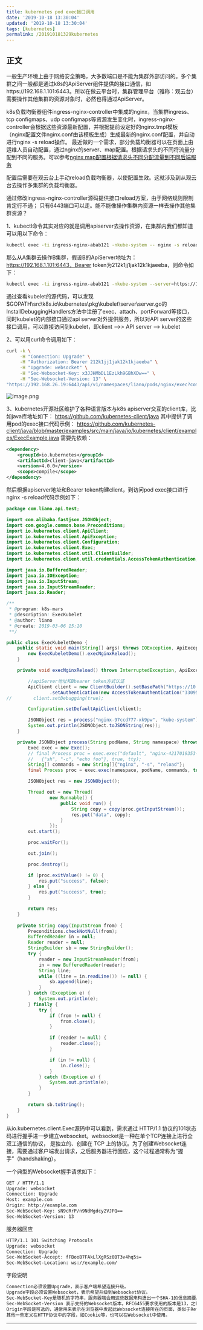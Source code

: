 ```yaml
---
title: kubernetes pod exec接口调用
date: '2019-10-18 13:30:04'
updated: '2019-10-18 13:30:04'
tags: [kubernetes]
permalink: /201910181329kubernetes
---
```


## 正文

一般生产环境上由于网络安全策略，大多数端口是不能为集群外部访问的。多个集群之间一般都是通过k8s的ApiServer组件提供的接口通信，如https://192.168.1.101:6443。所以在做云平台时，集群管理平台（雅称：观云台）需要操作其他集群的资源对象时，必然也得通过ApiServer。

k8s负载均衡器组件ingress-nginx-controller中集成的nginx，当集群ingress、tcp configmaps、udp configmaps等资源发生变化时，ingress-nginx-controller会根据这些资源最新配置，并根据提前设定好的nginx.tmpl模板（nginx配置文件nginx.conf由该模板生成）生成最新的nginx.conf配置，并自动进行nginx -s reload操作。
最近做的一个需求，部分负载均衡器可以在页面上由运维人员自动配置，通过nginx的server、map配置。根据请求头的不同将流量分配到不同的服务。可以参考[nginx map配置根据请求头不同分配流量到不同后端服务](https://www.jianshu.com/p/0897e16f7ea2)

配置后需要在观云台上手动reload负载均衡器，以使配置生效。这就涉及到从观云台去操作多集群的负载均衡器。

通过修改ingress-nginx-controller源码提供接口reload方案，由于网络规则限制肯定行不通；
只有6443端口可以走。能不能像操作集群内资源一样去操作其他集群资源？

1、kubectl命令其实对应的就是调用apiserver去操作资源，在集群内我们都知道可以用以下命令：
```sh
kubectl exec -ti ingress-nginx-abab121 -nkube-system -- nginx -s reload
```
那么从A集群去操作B集群，假设B的ApiServer地址为：https://192.168.1.101:6443，Bearer token为212k1jj1jak12k1kjaeeba，则命令如下：
```sh
kubectl exec -ti ingress-nginx-abab121 -nkube-system --server=https://192.168.1.101:6443 --token=212k1jj1jak12k1kjaeeba --insecure-skip-tls-verify=true -- nginx -s reload
```
通过查看kubelet的源代码，可以发现$GOPATH\src\k8s.io\kubernetes\pkg\kubelet\server\server.go的InstallDebuggingHandlers方法中注册了exec、attach、portForward等接口，同时kubelet的内部接口通过api server对外提供服务，所以对API server的这些接口调用，可以直接访问到kubelet，即client -->> API server --> kubelet

2、可以用curl命令调用如下：
```sh
curl -k \
     -H "Connection: Upgrade" \
	 -H "Authorization: Bearer 212k1jj1jak12k1kjaeeba" \
	 -H "Upgrade: websocket" \
	 -H "Sec-Websocket-Key: x3JJHMbDL1EzLkh9GBhXDw==" \
	 -H "Sec-Websocket-Version: 13" \
"https://192.168.26.19:6443/api/v1/namespaces/liano/pods/nginx/exec?command=ls&stdin=true&stout=true&tty=true"
```
![image.png](https://cdn.jsdelivr.net/gh/smallersoup/jsDelivr-cdn@main/blog/article/imgconvert-csdnimg/79e732b139c04b0359d7df701ce92435.png)

3、kubernetes开源社区维护了各种语言版本与k8s apiserver交互的client库，比如java库地址如下：
https://github.com/kubernetes-client/java
其中提供了调用pod的exec接口代码示例：
https://github.com/kubernetes-client/java/blob/master/examples/src/main/java/io/kubernetes/client/examples/ExecExample.java
需要先依赖：
```xml
<dependency>
    <groupId>io.kubernetes</groupId>
    <artifactId>client-java</artifactId>
    <version>4.0.0</version>
    <scope>compile</scope>
</dependency>
````
然后根据apiserver地址和Bearer token构建client，到访问pod exec接口进行nginx -s reload代码示例如下：
```java
package com.liano.api.test;

import com.alibaba.fastjson.JSONObject;
import com.google.common.base.Preconditions;
import io.kubernetes.client.ApiClient;
import io.kubernetes.client.ApiException;
import io.kubernetes.client.Configuration;
import io.kubernetes.client.Exec;
import io.kubernetes.client.util.ClientBuilder;
import io.kubernetes.client.util.credentials.AccessTokenAuthentication;

import java.io.BufferedReader;
import java.io.IOException;
import java.io.InputStream;
import java.io.InputStreamReader;
import java.io.Reader;

/**
 * @program: k8s-mars
 * @description: ExecKubelet
 * @author: liano
 * @create: 2019-03-06 15:10
 **/

public class ExecKubeletDemo {
    public static void main(String[] args) throws IOException, ApiException, InterruptedException {
        new ExecKubeletDemo().execNginxReload();
    }

    private void execNginxReload() throws InterruptedException, ApiException, IOException {

		//apiServer地址和Bbearer token方式认证
        ApiClient client = new ClientBuilder().setBasePath("https://10.10.101.60:6443").setVerifyingSsl(false)
                .setAuthentication(new AccessTokenAuthentication("33095a7b86a7a3462ea45a1410624b")).build();
//        client.setDebugging(true);

        Configuration.setDefaultApiClient(client);

        JSONObject res = process("nginx-97ccd777-xk9pw", "kube-system");
        System.out.println(JSONObject.toJSONString(res));
    }

    private JSONObject process(String podName, String namespace) throws IOException, ApiException, InterruptedException {
        Exec exec = new Exec();
        // final Process proc = exec.exec("default", "nginx-4217019353-k5sn9", new String[]
        //   {"sh", "-c", "echo foo"}, true, tty);
        String[] commands = new String[]{"nginx", "-s", "reload"};
        final Process proc = exec.exec(namespace, podName, commands, true, true);

        JSONObject res = new JSONObject();

        Thread out = new Thread(
                new Runnable() {
                    public void run() {
                        String copy = copy(proc.getInputStream());
                        res.put("data", copy);
                    }
                });
        out.start();

        proc.waitFor();

        out.join();

        proc.destroy();

        if (proc.exitValue() != 0) {
            res.put("success", false);
        } else {
            res.put("success", true);
        }

        return res;
    }
	
	private String copy(InputStream from) {
        Preconditions.checkNotNull(from);
        BufferedReader in = null;
        Reader reader = null;
        StringBuilder sb = new StringBuilder();
        try {
            reader = new InputStreamReader(from);
            in = new BufferedReader(reader);
            String line;
            while ((line = in.readLine()) != null) {
                sb.append(line);
            }
        } catch (Exception e) {
            System.out.println(e);
        } finally {
            try {
                if (from != null) {
                    from.close();
                }

                if (reader != null) {
                    reader.close();
                }

                if (in != null) {
                    in.close();
                }
            } catch (Exception e) {
                System.out.println(e);
            }
        }

        return sb.toString();
    }
}
```
从io.kubernetes.client.Exec源码中可以看到，需求通过 HTTP/1.1 协议的101状态码进行握手进一步建立websocket。websocket是一种在单个TCP连接上进行全双工通信的协议， 是独立的、创建在 TCP 上的协议。为了创建Websocket连接，需要通过客户端发出请求，之后服务器进行回应，这个过程通常称为“握手”（handshaking）。

一个典型的Websocket握手请求如下：

```sh
GET / HTTP/1.1
Upgrade: websocket
Connection: Upgrade
Host: example.com
Origin: http://example.com
Sec-WebSocket-Key: sN9cRrP/n9NdMgdcy2VJFQ==
Sec-WebSocket-Version: 13
```

服务器回应
 ```sh
HTTP/1.1 101 Switching Protocols
Upgrade: websocket
Connection: Upgrade
Sec-WebSocket-Accept: fFBooB7FAkLlXgRSz0BT3v4hq5s=
Sec-WebSocket-Location: ws://example.com/
```

字段说明
```sh
Connection必须设置Upgrade，表示客户端希望连接升级。
Upgrade字段必须设置Websocket，表示希望升级到Websocket协议。
Sec-WebSocket-Key是随机的字符串，服务器端会用这些数据来构造出一个SHA-1的信息摘要。把“Sec-WebSocket-Key”加上一个特殊字符串“258EAFA5-E914-47DA-95CA-C5AB0DC85B11”，然后计算SHA-1摘要，之后进行BASE-64编码，将结果做为“Sec-WebSocket-Accept”头的值，返回给客户端。如此操作，可以尽量避免普通HTTP请求被误认为Websocket协议。
Sec-WebSocket-Version 表示支持的Websocket版本。RFC6455要求使用的版本是13，之前草案的版本均应当弃用。
Origin字段是可选的，通常用来表示在浏览器中发起此Websocket连接所在的页面，类似于Referer。但是，与Referer不同的是，Origin只包含了协议和主机名称。
其他一些定义在HTTP协议中的字段，如Cookie等，也可以在Websocket中使用。
```






---------
